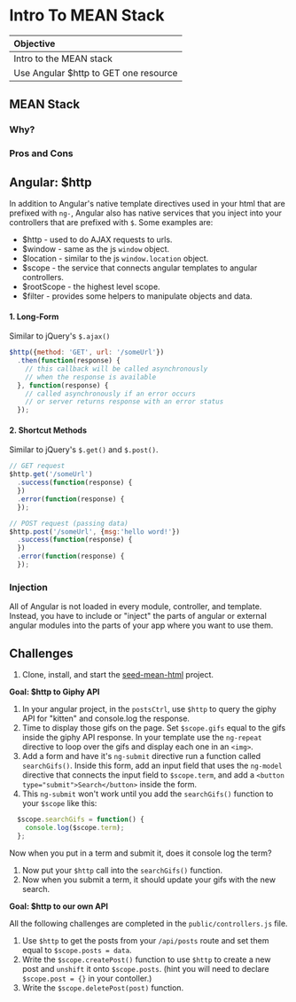 # Intro To MEAN Stack

| Objective |
| :--- |
| Intro to the MEAN stack |
| Use Angular $http to GET one resource |

## MEAN Stack

### Why?

### Pros and Cons

## Angular: $http

In addition to Angular's native template directives used in your html that are prefixed with `ng-`, Angular also has native services that you inject into your controllers that are prefixed with `$`. Some examples are:

* $http - used to do AJAX requests to urls.
* $window - same as the js `window` object.
* $location - similar to the js `window.location` object.
* $scope - the service that connects angular templates to angular controllers.
* $rootScope - the highest level scope.
* $filter - provides some helpers to manipulate objects and data.

#### 1. Long-Form

Similar to jQuery's `$.ajax()`

```js
$http({method: 'GET', url: '/someUrl'})
  .then(function(response) {
    // this callback will be called asynchronously
    // when the response is available
  }, function(response) {
    // called asynchronously if an error occurs
    // or server returns response with an error status
  });
```

#### 2. Shortcut Methods

Similar to jQuery's `$.get()` and `$.post()`.

```js
// GET request
$http.get('/someUrl')
  .success(function(response) {
  })
  .error(function(response) {
  });
```

```js
// POST request (passing data)
$http.post('/someUrl', {msg:'hello word!'})
  .success(function(response) {
  })
  .error(function(response) {
  });
```

### Injection

All of Angular is not loaded in every module, controller, and template. Instead, you have to include or "inject" the parts of angular or external angular modules into the parts of your app where you want to use them.

## Challenges

1. Clone, install, and start the [seed-mean-html](https://github.com/sf-wdi-22-23/seed-mean-html) project.

**Goal: $http to Giphy API**

1. In your angular project, in the `postsCtrl`, use `$http` to query the giphy API for "kitten" and console.log the response.
1. Time to display those gifs on the page. Set `$scope.gifs` equal to the gifs inside the giphy API response. In your template use the `ng-repeat` directive to loop over the gifs and display each one in an `<img>`.
1. Add a form and have it's `ng-submit` directive run a function called `searchGifs()`. Inside this form, add an input field that uses the `ng-model` directive that connects the input field to `$scope.term`, and add a `<button type="submit">Search</button>` inside the form.
1. This `ng-submit` won't work until you add the `searchGifs()` function to your `$scope` like this:
  ```js
    $scope.searchGifs = function() {
      console.log($scope.term);
    };
  ```
  Now when you put in a term and submit it, does it console log the term?
1. Now put your `$http` call into the `searchGifs()` function.
1. Now when you submit a term, it should update your gifs with the new search.

**Goal: $http to our own API**

All the following challenges are completed in the `public/controllers.js` file.

1. Use `$http` to get the posts from your `/api/posts` route and set them equal to `$scope.posts = data`.
2. Write the `$scope.createPost()` function to use `$http` to create a new post and `unshift` it onto `$scope.posts`. (hint you will need to declare `$scope.post = {}` in your contoller.)
3. Write the `$scope.deletePost(post)` function.
